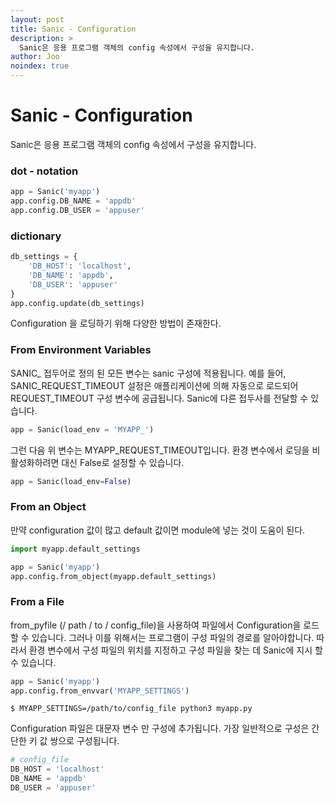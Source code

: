 ```yaml
---
layout: post
title: Sanic - Configuration
description: >
  Sanic은 응용 프로그램 객체의 config 속성에서 구성을 유지합니다.
author: Joo
noindex: true
---
```


# Sanic - Configuration

Sanic은 응용 프로그램 객체의 config 속성에서 구성을 유지합니다.

### dot - notation

~~~python
app = Sanic('myapp')
app.config.DB_NAME = 'appdb'
app.config.DB_USER = 'appuser'
~~~



### dictionary

~~~python
db_settings = {
    'DB_HOST': 'localhost',
    'DB_NAME': 'appdb',
    'DB_USER': 'appuser'
}
app.config.update(db_settings)
~~~



Configuration 을 로딩하기 위해 다양한 방법이 존재한다.

### From Environment Variables

SANIC_ 접두어로 정의 된 모든 변수는 sanic 구성에 적용됩니다. 예를 들어, SANIC_REQUEST_TIMEOUT 설정은 애플리케이션에 의해 자동으로 로드되어 REQUEST_TIMEOUT 구성 변수에 공급됩니다. Sanic에 다른 접두사를 전달할 수 있습니다.

~~~python
app = Sanic(load_env = 'MYAPP_')
~~~

그런 다음 위 변수는 MYAPP_REQUEST_TIMEOUT입니다. 환경 변수에서 로딩을 비활성화하려면 대신 False로 설정할 수 있습니다.

~~~python
app = Sanic(load_env=False)
~~~



### From an Object

만약 configuration 값이 많고 default 값이면 module에 넣는 것이 도움이 된다.

~~~python
import myapp.default_settings

app = Sanic('myapp')
app.config.from_object(myapp.default_settings)
~~~



### From a File

from_pyfile (/ path / to / config_file)을 사용하여 파일에서 Configuration을 로드 할 수 있습니다. 그러나 이를 위해서는 프로그램이 구성 파일의 경로를 알아야합니다. 따라서 환경 변수에서 구성 파일의 위치를 지정하고 구성 파일을 찾는 데 Sanic에 지시 할 수 있습니다.

~~~python
app = Sanic('myapp')
app.config.from_envvar('MYAPP_SETTINGS')
~~~

~~~
$ MYAPP_SETTINGS=/path/to/config_file python3 myapp.py
~~~



Configuration 파일은 대문자 변수 만 구성에 추가됩니다. 가장 일반적으로 구성은 간단한 키 값 쌍으로 구성됩니다.

~~~python
# config_file
DB_HOST = 'localhost'
DB_NAME = 'appdb'
DB_USER = 'appuser'
~~~

